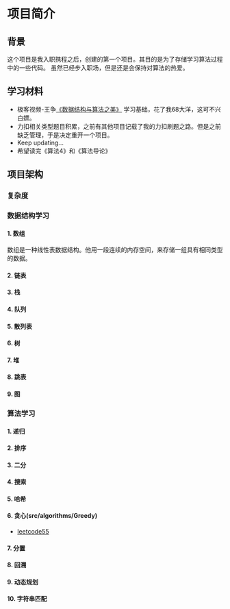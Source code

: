 # 项目简介

## 背景
这个项目是我入职携程之后，创建的第一个项目。其目的是为了存储学习算法过程中的一些代码。
虽然已经步入职场，但是还是会保持对算法的热爱。

## 学习材料
* 极客视频-王争[《数据结构与算法之美》](https://time.geekbang.org/column/article/39922) 学习基础，花了我68大洋，这可不兴白嫖。
* 力扣相关类型题目积累，之前有其他项目记载了我的力扣刷题之路。但是之前缺乏管理，于是决定重开一个项目。
* Keep updating...
* 希望读完《算法4》和《算法导论》

## 项目架构

### 复杂度

### 数据结构学习
#### 1. 数组
数组是一种线性表数据结构。他用一段连续的内存空间，来存储一组具有相同类型的数据。
#### 2. 链表
#### 3. 栈
#### 4. 队列
#### 5. 散列表
#### 6. 树
#### 7. 堆
#### 8. 跳表
#### 9. 图
### 算法学习
#### 1. 递归
#### 2. 排序
#### 3. 二分
#### 4. 搜索
#### 5. 哈希
#### 6. 贪心(src/algorithms/Greedy)
* [leetcode55](https://leetcode-cn.com/problems/jump-game/)
#### 7. 分置
#### 8. 回溯
#### 9. 动态规划
#### 10. 字符串匹配